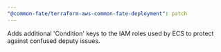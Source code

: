 ```yaml
---
"@common-fate/terraform-aws-common-fate-deployment": patch
---
```


Adds additional 'Condition' keys to the IAM roles used by ECS to protect against confused deputy issues.
